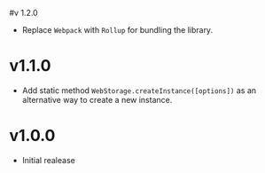 #v 1.2.0
- Replace `Webpack` with `Rollup` for bundling the library.

# v1.1.0
- Add static method `WebStorage.createInstance([options])` as an alternative way to create a new instance.

# v1.0.0
- Initial realease
